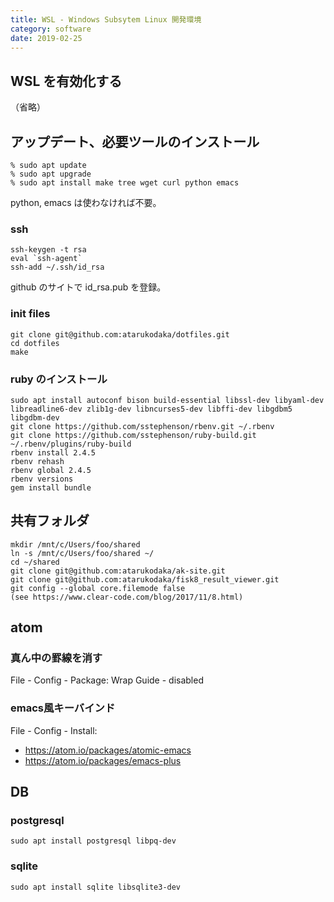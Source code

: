 ```yaml
---
title: WSL - Windows Subsytem Linux 開発環境
category: software
date: 2019-02-25
---
```


## WSL を有効化する
（省略）


## アップデート、必要ツールのインストール
```
% sudo apt update
% sudo apt upgrade
% sudo apt install make tree wget curl python emacs
```

python, emacs は使わなければ不要。

### ssh
```
ssh-keygen -t rsa
eval `ssh-agent`
ssh-add ~/.ssh/id_rsa
```

github のサイトで id_rsa.pub を登録。

### init files
```
git clone git@github.com:atarukodaka/dotfiles.git
cd dotfiles
make
```

### ruby のインストール
```
sudo apt install autoconf bison build-essential libssl-dev libyaml-dev libreadline6-dev zlib1g-dev libncurses5-dev libffi-dev libgdbm5 libgdbm-dev
git clone https://github.com/sstephenson/rbenv.git ~/.rbenv
git clone https://github.com/sstephenson/ruby-build.git ~/.rbenv/plugins/ruby-build
rbenv install 2.4.5
rbenv rehash
rbenv global 2.4.5
rbenv versions
gem install bundle
```

## 共有フォルダ
```
mkdir /mnt/c/Users/foo/shared
ln -s /mnt/c/Users/foo/shared ~/
cd ~/shared
git clone git@github.com:atarukodaka/ak-site.git
git clone git@github.com:atarukodaka/fisk8_result_viewer.git
git config --global core.filemode false
(see https://www.clear-code.com/blog/2017/11/8.html)
```

## atom
### 真ん中の罫線を消す
File - Config - Package: Wrap Guide - disabled

### emacs風キーバインド
File - Config - Install:

- https://atom.io/packages/atomic-emacs
- https://atom.io/packages/emacs-plus

## DB

### postgresql
```
sudo apt install postgresql libpq-dev
```

### sqlite
```
sudo apt install sqlite libsqlite3-dev
```
